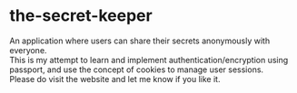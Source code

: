 # the-secret-keeper
An application where users can share their secrets anonymously with everyone.
<br>
This is my attempt to learn and implement authentication/encryption using passport, and use the concept of cookies to manage user sessions.
<br>
Please do visit the website and let me know if you like it. 
